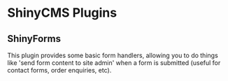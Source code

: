 # ShinyCMS Plugins

## ShinyForms

This plugin provides some basic form handlers, allowing you to do things like 'send form content to site admin' when a form is submitted (useful for contact forms, order enquiries, etc).
